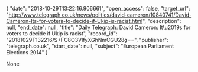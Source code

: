 {
  "date": "2018-10-29T13:22:16.906661", 
  "open_access": false, 
  "target_url": "http://www.telegraph.co.uk/news/politics/david-cameron/10840741/David-Cameron-Its-for-voters-to-decide-if-Ukip-is-racist.html", 
  "description": null, 
  "end_date": null, 
  "title": "Daily Telegraph: David Cameron: It\u2019s for voters to decide if Ukip is racist", 
  "record_id": "20181029T132216/S+FC8O3VlfyXGhNmCGU28g==", 
  "publisher": "telegraph.co.uk", 
  "start_date": null, 
  "subject": "European Parliament Elections 2014"
}

None